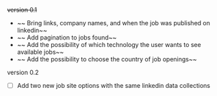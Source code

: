 ~~version 0.1~~

* ~~ Bring links, company names, and when the job was published on linkedin~~
* ~~ Add pagination to jobs found~~
* ~~ Add the possibility of which technology the user wants to see available jobs~~
* ~~ Add the possibility to choose the country of job openings~~

version 0.2

* [ ] Add two new job site options with the same linkedin data collections
